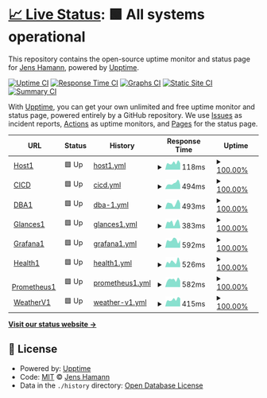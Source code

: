 # [📈 Live Status](https://hamannjens.github.io/upptime): <!--live status--> **🟩 All systems operational**

This repository contains the open-source uptime monitor and status page for [Jens Hamann](https://hamannjens.github.io/upptime), powered by [Upptime](https://github.com/upptime/upptime).

[![Uptime CI](https://github.com/hamannjens/upptime/workflows/Uptime%20CI/badge.svg)](https://github.com/hamannjens/upptime/actions?query=workflow%3A%22Uptime+CI%22)
[![Response Time CI](https://github.com/hamannjens/upptime/workflows/Response%20Time%20CI/badge.svg)](https://github.com/hamannjens/upptime/actions?query=workflow%3A%22Response+Time+CI%22)
[![Graphs CI](https://github.com/hamannjens/upptime/workflows/Graphs%20CI/badge.svg)](https://github.com/hamannjens/upptime/actions?query=workflow%3A%22Graphs+CI%22)
[![Static Site CI](https://github.com/hamannjens/upptime/workflows/Static%20Site%20CI/badge.svg)](https://github.com/hamannjens/upptime/actions?query=workflow%3A%22Static+Site+CI%22)
[![Summary CI](https://github.com/hamannjens/upptime/workflows/Summary%20CI/badge.svg)](https://github.com/hamannjens/upptime/actions?query=workflow%3A%22Summary+CI%22)

With [Upptime](https://upptime.js.org), you can get your own unlimited and free uptime monitor and status page, powered entirely by a GitHub repository. We use [Issues](https://github.com/hamannjens/upptime/issues) as incident reports, [Actions](https://github.com/hamannjens/upptime/actions) as uptime monitors, and [Pages](https://hamannjens.github.io/upptime) for the status page.

<!--start: status pages-->
<!-- This summary is generated by Upptime (https://github.com/upptime/upptime) -->
<!-- Do not edit this manually, your changes will be overwritten -->
<!-- prettier-ignore -->
| URL | Status | History | Response Time | Uptime |
| --- | ------ | ------- | ------------- | ------ |
| <img alt="" src="https://icons.duckduckgo.com/ip3/null.ico" height="13"> [Host1](85.214.41.81) | 🟩 Up | [host1.yml](https://github.com/hamannjens/upptime/commits/HEAD/history/host1.yml) | <details><summary><img alt="Response time graph" src="./graphs/host1/response-time-week.png" height="20"> 118ms</summary><br><a href="https://status.jenshamann.solutions/history/host1"><img alt="Response time 123" src="https://img.shields.io/endpoint?url=https%3A%2F%2Fraw.githubusercontent.com%2Fhamannjens%2Fupptime%2FHEAD%2Fapi%2Fhost1%2Fresponse-time.json"></a><br><a href="https://status.jenshamann.solutions/history/host1"><img alt="24-hour response time 114" src="https://img.shields.io/endpoint?url=https%3A%2F%2Fraw.githubusercontent.com%2Fhamannjens%2Fupptime%2FHEAD%2Fapi%2Fhost1%2Fresponse-time-day.json"></a><br><a href="https://status.jenshamann.solutions/history/host1"><img alt="7-day response time 118" src="https://img.shields.io/endpoint?url=https%3A%2F%2Fraw.githubusercontent.com%2Fhamannjens%2Fupptime%2FHEAD%2Fapi%2Fhost1%2Fresponse-time-week.json"></a><br><a href="https://status.jenshamann.solutions/history/host1"><img alt="30-day response time 122" src="https://img.shields.io/endpoint?url=https%3A%2F%2Fraw.githubusercontent.com%2Fhamannjens%2Fupptime%2FHEAD%2Fapi%2Fhost1%2Fresponse-time-month.json"></a><br><a href="https://status.jenshamann.solutions/history/host1"><img alt="1-year response time 123" src="https://img.shields.io/endpoint?url=https%3A%2F%2Fraw.githubusercontent.com%2Fhamannjens%2Fupptime%2FHEAD%2Fapi%2Fhost1%2Fresponse-time-year.json"></a></details> | <details><summary><a href="https://status.jenshamann.solutions/history/host1">100.00%</a></summary><a href="https://status.jenshamann.solutions/history/host1"><img alt="All-time uptime 98.01%" src="https://img.shields.io/endpoint?url=https%3A%2F%2Fraw.githubusercontent.com%2Fhamannjens%2Fupptime%2FHEAD%2Fapi%2Fhost1%2Fuptime.json"></a><br><a href="https://status.jenshamann.solutions/history/host1"><img alt="24-hour uptime 100.00%" src="https://img.shields.io/endpoint?url=https%3A%2F%2Fraw.githubusercontent.com%2Fhamannjens%2Fupptime%2FHEAD%2Fapi%2Fhost1%2Fuptime-day.json"></a><br><a href="https://status.jenshamann.solutions/history/host1"><img alt="7-day uptime 100.00%" src="https://img.shields.io/endpoint?url=https%3A%2F%2Fraw.githubusercontent.com%2Fhamannjens%2Fupptime%2FHEAD%2Fapi%2Fhost1%2Fuptime-week.json"></a><br><a href="https://status.jenshamann.solutions/history/host1"><img alt="30-day uptime 100.00%" src="https://img.shields.io/endpoint?url=https%3A%2F%2Fraw.githubusercontent.com%2Fhamannjens%2Fupptime%2FHEAD%2Fapi%2Fhost1%2Fuptime-month.json"></a><br><a href="https://status.jenshamann.solutions/history/host1"><img alt="1-year uptime 97.85%" src="https://img.shields.io/endpoint?url=https%3A%2F%2Fraw.githubusercontent.com%2Fhamannjens%2Fupptime%2FHEAD%2Fapi%2Fhost1%2Fuptime-year.json"></a></details>
| <img alt="" src="https://icons.duckduckgo.com/ip3/cicd.jenshamann.solutions.ico" height="13"> [CICD](https://cicd.jenshamann.solutions/userContent/readme.txt) | 🟩 Up | [cicd.yml](https://github.com/hamannjens/upptime/commits/HEAD/history/cicd.yml) | <details><summary><img alt="Response time graph" src="./graphs/cicd/response-time-week.png" height="20"> 494ms</summary><br><a href="https://status.jenshamann.solutions/history/cicd"><img alt="Response time 576" src="https://img.shields.io/endpoint?url=https%3A%2F%2Fraw.githubusercontent.com%2Fhamannjens%2Fupptime%2FHEAD%2Fapi%2Fcicd%2Fresponse-time.json"></a><br><a href="https://status.jenshamann.solutions/history/cicd"><img alt="24-hour response time 371" src="https://img.shields.io/endpoint?url=https%3A%2F%2Fraw.githubusercontent.com%2Fhamannjens%2Fupptime%2FHEAD%2Fapi%2Fcicd%2Fresponse-time-day.json"></a><br><a href="https://status.jenshamann.solutions/history/cicd"><img alt="7-day response time 494" src="https://img.shields.io/endpoint?url=https%3A%2F%2Fraw.githubusercontent.com%2Fhamannjens%2Fupptime%2FHEAD%2Fapi%2Fcicd%2Fresponse-time-week.json"></a><br><a href="https://status.jenshamann.solutions/history/cicd"><img alt="30-day response time 595" src="https://img.shields.io/endpoint?url=https%3A%2F%2Fraw.githubusercontent.com%2Fhamannjens%2Fupptime%2FHEAD%2Fapi%2Fcicd%2Fresponse-time-month.json"></a><br><a href="https://status.jenshamann.solutions/history/cicd"><img alt="1-year response time 583" src="https://img.shields.io/endpoint?url=https%3A%2F%2Fraw.githubusercontent.com%2Fhamannjens%2Fupptime%2FHEAD%2Fapi%2Fcicd%2Fresponse-time-year.json"></a></details> | <details><summary><a href="https://status.jenshamann.solutions/history/cicd">100.00%</a></summary><a href="https://status.jenshamann.solutions/history/cicd"><img alt="All-time uptime 97.64%" src="https://img.shields.io/endpoint?url=https%3A%2F%2Fraw.githubusercontent.com%2Fhamannjens%2Fupptime%2FHEAD%2Fapi%2Fcicd%2Fuptime.json"></a><br><a href="https://status.jenshamann.solutions/history/cicd"><img alt="24-hour uptime 100.00%" src="https://img.shields.io/endpoint?url=https%3A%2F%2Fraw.githubusercontent.com%2Fhamannjens%2Fupptime%2FHEAD%2Fapi%2Fcicd%2Fuptime-day.json"></a><br><a href="https://status.jenshamann.solutions/history/cicd"><img alt="7-day uptime 100.00%" src="https://img.shields.io/endpoint?url=https%3A%2F%2Fraw.githubusercontent.com%2Fhamannjens%2Fupptime%2FHEAD%2Fapi%2Fcicd%2Fuptime-week.json"></a><br><a href="https://status.jenshamann.solutions/history/cicd"><img alt="30-day uptime 99.96%" src="https://img.shields.io/endpoint?url=https%3A%2F%2Fraw.githubusercontent.com%2Fhamannjens%2Fupptime%2FHEAD%2Fapi%2Fcicd%2Fuptime-month.json"></a><br><a href="https://status.jenshamann.solutions/history/cicd"><img alt="1-year uptime 98.35%" src="https://img.shields.io/endpoint?url=https%3A%2F%2Fraw.githubusercontent.com%2Fhamannjens%2Fupptime%2FHEAD%2Fapi%2Fcicd%2Fuptime-year.json"></a></details>
| <img alt="" src="https://icons.duckduckgo.com/ip3/dba1.jenshamann.solutions.ico" height="13"> [DBA1](https://dba1.jenshamann.solutions) | 🟩 Up | [dba-1.yml](https://github.com/hamannjens/upptime/commits/HEAD/history/dba-1.yml) | <details><summary><img alt="Response time graph" src="./graphs/dba-1/response-time-week.png" height="20"> 493ms</summary><br><a href="https://status.jenshamann.solutions/history/dba-1"><img alt="Response time 625" src="https://img.shields.io/endpoint?url=https%3A%2F%2Fraw.githubusercontent.com%2Fhamannjens%2Fupptime%2FHEAD%2Fapi%2Fdba-1%2Fresponse-time.json"></a><br><a href="https://status.jenshamann.solutions/history/dba-1"><img alt="24-hour response time 485" src="https://img.shields.io/endpoint?url=https%3A%2F%2Fraw.githubusercontent.com%2Fhamannjens%2Fupptime%2FHEAD%2Fapi%2Fdba-1%2Fresponse-time-day.json"></a><br><a href="https://status.jenshamann.solutions/history/dba-1"><img alt="7-day response time 493" src="https://img.shields.io/endpoint?url=https%3A%2F%2Fraw.githubusercontent.com%2Fhamannjens%2Fupptime%2FHEAD%2Fapi%2Fdba-1%2Fresponse-time-week.json"></a><br><a href="https://status.jenshamann.solutions/history/dba-1"><img alt="30-day response time 546" src="https://img.shields.io/endpoint?url=https%3A%2F%2Fraw.githubusercontent.com%2Fhamannjens%2Fupptime%2FHEAD%2Fapi%2Fdba-1%2Fresponse-time-month.json"></a><br><a href="https://status.jenshamann.solutions/history/dba-1"><img alt="1-year response time 625" src="https://img.shields.io/endpoint?url=https%3A%2F%2Fraw.githubusercontent.com%2Fhamannjens%2Fupptime%2FHEAD%2Fapi%2Fdba-1%2Fresponse-time-year.json"></a></details> | <details><summary><a href="https://status.jenshamann.solutions/history/dba-1">100.00%</a></summary><a href="https://status.jenshamann.solutions/history/dba-1"><img alt="All-time uptime 97.65%" src="https://img.shields.io/endpoint?url=https%3A%2F%2Fraw.githubusercontent.com%2Fhamannjens%2Fupptime%2FHEAD%2Fapi%2Fdba-1%2Fuptime.json"></a><br><a href="https://status.jenshamann.solutions/history/dba-1"><img alt="24-hour uptime 100.00%" src="https://img.shields.io/endpoint?url=https%3A%2F%2Fraw.githubusercontent.com%2Fhamannjens%2Fupptime%2FHEAD%2Fapi%2Fdba-1%2Fuptime-day.json"></a><br><a href="https://status.jenshamann.solutions/history/dba-1"><img alt="7-day uptime 100.00%" src="https://img.shields.io/endpoint?url=https%3A%2F%2Fraw.githubusercontent.com%2Fhamannjens%2Fupptime%2FHEAD%2Fapi%2Fdba-1%2Fuptime-week.json"></a><br><a href="https://status.jenshamann.solutions/history/dba-1"><img alt="30-day uptime 99.96%" src="https://img.shields.io/endpoint?url=https%3A%2F%2Fraw.githubusercontent.com%2Fhamannjens%2Fupptime%2FHEAD%2Fapi%2Fdba-1%2Fuptime-month.json"></a><br><a href="https://status.jenshamann.solutions/history/dba-1"><img alt="1-year uptime 98.34%" src="https://img.shields.io/endpoint?url=https%3A%2F%2Fraw.githubusercontent.com%2Fhamannjens%2Fupptime%2FHEAD%2Fapi%2Fdba-1%2Fuptime-year.json"></a></details>
| <img alt="" src="https://icons.duckduckgo.com/ip3/glances1.jenshamann.solutions.ico" height="13"> [Glances1](https://glances1.jenshamann.solutions) | 🟩 Up | [glances1.yml](https://github.com/hamannjens/upptime/commits/HEAD/history/glances1.yml) | <details><summary><img alt="Response time graph" src="./graphs/glances1/response-time-week.png" height="20"> 383ms</summary><br><a href="https://status.jenshamann.solutions/history/glances1"><img alt="Response time 579" src="https://img.shields.io/endpoint?url=https%3A%2F%2Fraw.githubusercontent.com%2Fhamannjens%2Fupptime%2FHEAD%2Fapi%2Fglances1%2Fresponse-time.json"></a><br><a href="https://status.jenshamann.solutions/history/glances1"><img alt="24-hour response time 115" src="https://img.shields.io/endpoint?url=https%3A%2F%2Fraw.githubusercontent.com%2Fhamannjens%2Fupptime%2FHEAD%2Fapi%2Fglances1%2Fresponse-time-day.json"></a><br><a href="https://status.jenshamann.solutions/history/glances1"><img alt="7-day response time 383" src="https://img.shields.io/endpoint?url=https%3A%2F%2Fraw.githubusercontent.com%2Fhamannjens%2Fupptime%2FHEAD%2Fapi%2Fglances1%2Fresponse-time-week.json"></a><br><a href="https://status.jenshamann.solutions/history/glances1"><img alt="30-day response time 551" src="https://img.shields.io/endpoint?url=https%3A%2F%2Fraw.githubusercontent.com%2Fhamannjens%2Fupptime%2FHEAD%2Fapi%2Fglances1%2Fresponse-time-month.json"></a><br><a href="https://status.jenshamann.solutions/history/glances1"><img alt="1-year response time 584" src="https://img.shields.io/endpoint?url=https%3A%2F%2Fraw.githubusercontent.com%2Fhamannjens%2Fupptime%2FHEAD%2Fapi%2Fglances1%2Fresponse-time-year.json"></a></details> | <details><summary><a href="https://status.jenshamann.solutions/history/glances1">100.00%</a></summary><a href="https://status.jenshamann.solutions/history/glances1"><img alt="All-time uptime 97.67%" src="https://img.shields.io/endpoint?url=https%3A%2F%2Fraw.githubusercontent.com%2Fhamannjens%2Fupptime%2FHEAD%2Fapi%2Fglances1%2Fuptime.json"></a><br><a href="https://status.jenshamann.solutions/history/glances1"><img alt="24-hour uptime 100.00%" src="https://img.shields.io/endpoint?url=https%3A%2F%2Fraw.githubusercontent.com%2Fhamannjens%2Fupptime%2FHEAD%2Fapi%2Fglances1%2Fuptime-day.json"></a><br><a href="https://status.jenshamann.solutions/history/glances1"><img alt="7-day uptime 100.00%" src="https://img.shields.io/endpoint?url=https%3A%2F%2Fraw.githubusercontent.com%2Fhamannjens%2Fupptime%2FHEAD%2Fapi%2Fglances1%2Fuptime-week.json"></a><br><a href="https://status.jenshamann.solutions/history/glances1"><img alt="30-day uptime 99.90%" src="https://img.shields.io/endpoint?url=https%3A%2F%2Fraw.githubusercontent.com%2Fhamannjens%2Fupptime%2FHEAD%2Fapi%2Fglances1%2Fuptime-month.json"></a><br><a href="https://status.jenshamann.solutions/history/glances1"><img alt="1-year uptime 98.35%" src="https://img.shields.io/endpoint?url=https%3A%2F%2Fraw.githubusercontent.com%2Fhamannjens%2Fupptime%2FHEAD%2Fapi%2Fglances1%2Fuptime-year.json"></a></details>
| <img alt="" src="https://icons.duckduckgo.com/ip3/grafana1.jenshamann.solutions.ico" height="13"> [Grafana1](https://grafana1.jenshamann.solutions) | 🟩 Up | [grafana1.yml](https://github.com/hamannjens/upptime/commits/HEAD/history/grafana1.yml) | <details><summary><img alt="Response time graph" src="./graphs/grafana1/response-time-week.png" height="20"> 592ms</summary><br><a href="https://status.jenshamann.solutions/history/grafana1"><img alt="Response time 786" src="https://img.shields.io/endpoint?url=https%3A%2F%2Fraw.githubusercontent.com%2Fhamannjens%2Fupptime%2FHEAD%2Fapi%2Fgrafana1%2Fresponse-time.json"></a><br><a href="https://status.jenshamann.solutions/history/grafana1"><img alt="24-hour response time 594" src="https://img.shields.io/endpoint?url=https%3A%2F%2Fraw.githubusercontent.com%2Fhamannjens%2Fupptime%2FHEAD%2Fapi%2Fgrafana1%2Fresponse-time-day.json"></a><br><a href="https://status.jenshamann.solutions/history/grafana1"><img alt="7-day response time 592" src="https://img.shields.io/endpoint?url=https%3A%2F%2Fraw.githubusercontent.com%2Fhamannjens%2Fupptime%2FHEAD%2Fapi%2Fgrafana1%2Fresponse-time-week.json"></a><br><a href="https://status.jenshamann.solutions/history/grafana1"><img alt="30-day response time 777" src="https://img.shields.io/endpoint?url=https%3A%2F%2Fraw.githubusercontent.com%2Fhamannjens%2Fupptime%2FHEAD%2Fapi%2Fgrafana1%2Fresponse-time-month.json"></a><br><a href="https://status.jenshamann.solutions/history/grafana1"><img alt="1-year response time 777" src="https://img.shields.io/endpoint?url=https%3A%2F%2Fraw.githubusercontent.com%2Fhamannjens%2Fupptime%2FHEAD%2Fapi%2Fgrafana1%2Fresponse-time-year.json"></a></details> | <details><summary><a href="https://status.jenshamann.solutions/history/grafana1">100.00%</a></summary><a href="https://status.jenshamann.solutions/history/grafana1"><img alt="All-time uptime 97.68%" src="https://img.shields.io/endpoint?url=https%3A%2F%2Fraw.githubusercontent.com%2Fhamannjens%2Fupptime%2FHEAD%2Fapi%2Fgrafana1%2Fuptime.json"></a><br><a href="https://status.jenshamann.solutions/history/grafana1"><img alt="24-hour uptime 100.00%" src="https://img.shields.io/endpoint?url=https%3A%2F%2Fraw.githubusercontent.com%2Fhamannjens%2Fupptime%2FHEAD%2Fapi%2Fgrafana1%2Fuptime-day.json"></a><br><a href="https://status.jenshamann.solutions/history/grafana1"><img alt="7-day uptime 100.00%" src="https://img.shields.io/endpoint?url=https%3A%2F%2Fraw.githubusercontent.com%2Fhamannjens%2Fupptime%2FHEAD%2Fapi%2Fgrafana1%2Fuptime-week.json"></a><br><a href="https://status.jenshamann.solutions/history/grafana1"><img alt="30-day uptime 100.00%" src="https://img.shields.io/endpoint?url=https%3A%2F%2Fraw.githubusercontent.com%2Fhamannjens%2Fupptime%2FHEAD%2Fapi%2Fgrafana1%2Fuptime-month.json"></a><br><a href="https://status.jenshamann.solutions/history/grafana1"><img alt="1-year uptime 98.37%" src="https://img.shields.io/endpoint?url=https%3A%2F%2Fraw.githubusercontent.com%2Fhamannjens%2Fupptime%2FHEAD%2Fapi%2Fgrafana1%2Fuptime-year.json"></a></details>
| <img alt="" src="https://icons.duckduckgo.com/ip3/health1.jenshamann.solutions.ico" height="13"> [Health1](https://health1.jenshamann.solutions) | 🟩 Up | [health1.yml](https://github.com/hamannjens/upptime/commits/HEAD/history/health1.yml) | <details><summary><img alt="Response time graph" src="./graphs/health1/response-time-week.png" height="20"> 526ms</summary><br><a href="https://status.jenshamann.solutions/history/health1"><img alt="Response time 492" src="https://img.shields.io/endpoint?url=https%3A%2F%2Fraw.githubusercontent.com%2Fhamannjens%2Fupptime%2FHEAD%2Fapi%2Fhealth1%2Fresponse-time.json"></a><br><a href="https://status.jenshamann.solutions/history/health1"><img alt="24-hour response time 367" src="https://img.shields.io/endpoint?url=https%3A%2F%2Fraw.githubusercontent.com%2Fhamannjens%2Fupptime%2FHEAD%2Fapi%2Fhealth1%2Fresponse-time-day.json"></a><br><a href="https://status.jenshamann.solutions/history/health1"><img alt="7-day response time 526" src="https://img.shields.io/endpoint?url=https%3A%2F%2Fraw.githubusercontent.com%2Fhamannjens%2Fupptime%2FHEAD%2Fapi%2Fhealth1%2Fresponse-time-week.json"></a><br><a href="https://status.jenshamann.solutions/history/health1"><img alt="30-day response time 539" src="https://img.shields.io/endpoint?url=https%3A%2F%2Fraw.githubusercontent.com%2Fhamannjens%2Fupptime%2FHEAD%2Fapi%2Fhealth1%2Fresponse-time-month.json"></a><br><a href="https://status.jenshamann.solutions/history/health1"><img alt="1-year response time 492" src="https://img.shields.io/endpoint?url=https%3A%2F%2Fraw.githubusercontent.com%2Fhamannjens%2Fupptime%2FHEAD%2Fapi%2Fhealth1%2Fresponse-time-year.json"></a></details> | <details><summary><a href="https://status.jenshamann.solutions/history/health1">100.00%</a></summary><a href="https://status.jenshamann.solutions/history/health1"><img alt="All-time uptime 97.70%" src="https://img.shields.io/endpoint?url=https%3A%2F%2Fraw.githubusercontent.com%2Fhamannjens%2Fupptime%2FHEAD%2Fapi%2Fhealth1%2Fuptime.json"></a><br><a href="https://status.jenshamann.solutions/history/health1"><img alt="24-hour uptime 100.00%" src="https://img.shields.io/endpoint?url=https%3A%2F%2Fraw.githubusercontent.com%2Fhamannjens%2Fupptime%2FHEAD%2Fapi%2Fhealth1%2Fuptime-day.json"></a><br><a href="https://status.jenshamann.solutions/history/health1"><img alt="7-day uptime 100.00%" src="https://img.shields.io/endpoint?url=https%3A%2F%2Fraw.githubusercontent.com%2Fhamannjens%2Fupptime%2FHEAD%2Fapi%2Fhealth1%2Fuptime-week.json"></a><br><a href="https://status.jenshamann.solutions/history/health1"><img alt="30-day uptime 100.00%" src="https://img.shields.io/endpoint?url=https%3A%2F%2Fraw.githubusercontent.com%2Fhamannjens%2Fupptime%2FHEAD%2Fapi%2Fhealth1%2Fuptime-month.json"></a><br><a href="https://status.jenshamann.solutions/history/health1"><img alt="1-year uptime 98.39%" src="https://img.shields.io/endpoint?url=https%3A%2F%2Fraw.githubusercontent.com%2Fhamannjens%2Fupptime%2FHEAD%2Fapi%2Fhealth1%2Fuptime-year.json"></a></details>
| <img alt="" src="https://icons.duckduckgo.com/ip3/prometheus1.jenshamann.solutions.ico" height="13"> [Prometheus1](https://prometheus1.jenshamann.solutions) | 🟩 Up | [prometheus1.yml](https://github.com/hamannjens/upptime/commits/HEAD/history/prometheus1.yml) | <details><summary><img alt="Response time graph" src="./graphs/prometheus1/response-time-week.png" height="20"> 582ms</summary><br><a href="https://status.jenshamann.solutions/history/prometheus1"><img alt="Response time 604" src="https://img.shields.io/endpoint?url=https%3A%2F%2Fraw.githubusercontent.com%2Fhamannjens%2Fupptime%2FHEAD%2Fapi%2Fprometheus1%2Fresponse-time.json"></a><br><a href="https://status.jenshamann.solutions/history/prometheus1"><img alt="24-hour response time 499" src="https://img.shields.io/endpoint?url=https%3A%2F%2Fraw.githubusercontent.com%2Fhamannjens%2Fupptime%2FHEAD%2Fapi%2Fprometheus1%2Fresponse-time-day.json"></a><br><a href="https://status.jenshamann.solutions/history/prometheus1"><img alt="7-day response time 582" src="https://img.shields.io/endpoint?url=https%3A%2F%2Fraw.githubusercontent.com%2Fhamannjens%2Fupptime%2FHEAD%2Fapi%2Fprometheus1%2Fresponse-time-week.json"></a><br><a href="https://status.jenshamann.solutions/history/prometheus1"><img alt="30-day response time 615" src="https://img.shields.io/endpoint?url=https%3A%2F%2Fraw.githubusercontent.com%2Fhamannjens%2Fupptime%2FHEAD%2Fapi%2Fprometheus1%2Fresponse-time-month.json"></a><br><a href="https://status.jenshamann.solutions/history/prometheus1"><img alt="1-year response time 602" src="https://img.shields.io/endpoint?url=https%3A%2F%2Fraw.githubusercontent.com%2Fhamannjens%2Fupptime%2FHEAD%2Fapi%2Fprometheus1%2Fresponse-time-year.json"></a></details> | <details><summary><a href="https://status.jenshamann.solutions/history/prometheus1">100.00%</a></summary><a href="https://status.jenshamann.solutions/history/prometheus1"><img alt="All-time uptime 97.69%" src="https://img.shields.io/endpoint?url=https%3A%2F%2Fraw.githubusercontent.com%2Fhamannjens%2Fupptime%2FHEAD%2Fapi%2Fprometheus1%2Fuptime.json"></a><br><a href="https://status.jenshamann.solutions/history/prometheus1"><img alt="24-hour uptime 100.00%" src="https://img.shields.io/endpoint?url=https%3A%2F%2Fraw.githubusercontent.com%2Fhamannjens%2Fupptime%2FHEAD%2Fapi%2Fprometheus1%2Fuptime-day.json"></a><br><a href="https://status.jenshamann.solutions/history/prometheus1"><img alt="7-day uptime 100.00%" src="https://img.shields.io/endpoint?url=https%3A%2F%2Fraw.githubusercontent.com%2Fhamannjens%2Fupptime%2FHEAD%2Fapi%2Fprometheus1%2Fuptime-week.json"></a><br><a href="https://status.jenshamann.solutions/history/prometheus1"><img alt="30-day uptime 100.00%" src="https://img.shields.io/endpoint?url=https%3A%2F%2Fraw.githubusercontent.com%2Fhamannjens%2Fupptime%2FHEAD%2Fapi%2Fprometheus1%2Fuptime-month.json"></a><br><a href="https://status.jenshamann.solutions/history/prometheus1"><img alt="1-year uptime 98.39%" src="https://img.shields.io/endpoint?url=https%3A%2F%2Fraw.githubusercontent.com%2Fhamannjens%2Fupptime%2FHEAD%2Fapi%2Fprometheus1%2Fuptime-year.json"></a></details>
| <img alt="" src="https://icons.duckduckgo.com/ip3/wetter.jenshamann.solutions.ico" height="13"> [WeatherV1](https://wetter.jenshamann.solutions/status.php) | 🟩 Up | [weather-v1.yml](https://github.com/hamannjens/upptime/commits/HEAD/history/weather-v1.yml) | <details><summary><img alt="Response time graph" src="./graphs/weather-v1/response-time-week.png" height="20"> 415ms</summary><br><a href="https://status.jenshamann.solutions/history/weather-v1"><img alt="Response time 514" src="https://img.shields.io/endpoint?url=https%3A%2F%2Fraw.githubusercontent.com%2Fhamannjens%2Fupptime%2FHEAD%2Fapi%2Fweather-v1%2Fresponse-time.json"></a><br><a href="https://status.jenshamann.solutions/history/weather-v1"><img alt="24-hour response time 478" src="https://img.shields.io/endpoint?url=https%3A%2F%2Fraw.githubusercontent.com%2Fhamannjens%2Fupptime%2FHEAD%2Fapi%2Fweather-v1%2Fresponse-time-day.json"></a><br><a href="https://status.jenshamann.solutions/history/weather-v1"><img alt="7-day response time 415" src="https://img.shields.io/endpoint?url=https%3A%2F%2Fraw.githubusercontent.com%2Fhamannjens%2Fupptime%2FHEAD%2Fapi%2Fweather-v1%2Fresponse-time-week.json"></a><br><a href="https://status.jenshamann.solutions/history/weather-v1"><img alt="30-day response time 485" src="https://img.shields.io/endpoint?url=https%3A%2F%2Fraw.githubusercontent.com%2Fhamannjens%2Fupptime%2FHEAD%2Fapi%2Fweather-v1%2Fresponse-time-month.json"></a><br><a href="https://status.jenshamann.solutions/history/weather-v1"><img alt="1-year response time 466" src="https://img.shields.io/endpoint?url=https%3A%2F%2Fraw.githubusercontent.com%2Fhamannjens%2Fupptime%2FHEAD%2Fapi%2Fweather-v1%2Fresponse-time-year.json"></a></details> | <details><summary><a href="https://status.jenshamann.solutions/history/weather-v1">100.00%</a></summary><a href="https://status.jenshamann.solutions/history/weather-v1"><img alt="All-time uptime 97.69%" src="https://img.shields.io/endpoint?url=https%3A%2F%2Fraw.githubusercontent.com%2Fhamannjens%2Fupptime%2FHEAD%2Fapi%2Fweather-v1%2Fuptime.json"></a><br><a href="https://status.jenshamann.solutions/history/weather-v1"><img alt="24-hour uptime 100.00%" src="https://img.shields.io/endpoint?url=https%3A%2F%2Fraw.githubusercontent.com%2Fhamannjens%2Fupptime%2FHEAD%2Fapi%2Fweather-v1%2Fuptime-day.json"></a><br><a href="https://status.jenshamann.solutions/history/weather-v1"><img alt="7-day uptime 100.00%" src="https://img.shields.io/endpoint?url=https%3A%2F%2Fraw.githubusercontent.com%2Fhamannjens%2Fupptime%2FHEAD%2Fapi%2Fweather-v1%2Fuptime-week.json"></a><br><a href="https://status.jenshamann.solutions/history/weather-v1"><img alt="30-day uptime 99.97%" src="https://img.shields.io/endpoint?url=https%3A%2F%2Fraw.githubusercontent.com%2Fhamannjens%2Fupptime%2FHEAD%2Fapi%2Fweather-v1%2Fuptime-month.json"></a><br><a href="https://status.jenshamann.solutions/history/weather-v1"><img alt="1-year uptime 98.38%" src="https://img.shields.io/endpoint?url=https%3A%2F%2Fraw.githubusercontent.com%2Fhamannjens%2Fupptime%2FHEAD%2Fapi%2Fweather-v1%2Fuptime-year.json"></a></details>

<!--end: status pages-->

[**Visit our status website →**](https://hamannjens.github.io/upptime)

## 📄 License

- Powered by: [Upptime](https://github.com/upptime/upptime)
- Code: [MIT](./LICENSE) © [Jens Hamann](https://hamannjens.github.io/upptime)
- Data in the `./history` directory: [Open Database License](https://opendatacommons.org/licenses/odbl/1-0/)
